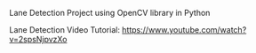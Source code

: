 Lane Detection Project using OpenCV library in Python

Lane Detection Video Tutorial: https://www.youtube.com/watch?v=2spsNjpvzXo
